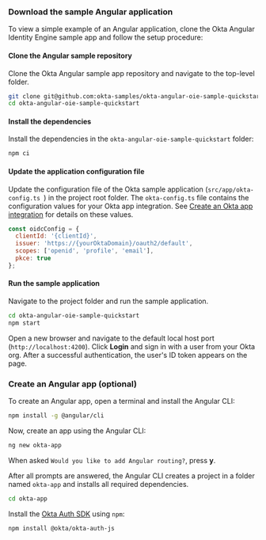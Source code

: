 ### Download the sample Angular application

To view a simple example of an Angular application, clone the Okta Angular Identity Engine sample app and follow the setup procedure:

#### Clone the Angular sample repository

Clone the Okta Angular sample app repository and navigate to the top-level folder.

```bash
git clone git@github.com:okta-samples/okta-angular-oie-sample-quickstart.git
cd okta-angular-oie-sample-quickstart
```

#### Install the dependencies

Install the dependencies in the `okta-angular-oie-sample-quickstart` folder:

```bash
npm ci
```

#### Update the application configuration file

Update the configuration file of the Okta sample application (`src/app/okta-config.ts `) in the project root folder. The `okta-config.ts` file contains the configuration values for your Okta app integration. See [Create an Okta app integration](#create-an-okta-app-integration) for details on these values.

```javascript
const oidcConfig = {
  clientId: '{clientId}',
  issuer: 'https://{yourOktaDomain}/oauth2/default',
  scopes: ['openid', 'profile', 'email'],
  pkce: true
};
```

#### Run the sample application

Navigate to the project folder and run the sample application.

```bash
cd okta-angular-oie-sample-quickstart
npm start
```

Open a new browser and navigate to the default local host port (`http://localhost:4200`). Click **Login** and sign in with a user from your Okta org. After a successful authentication, the user's ID token appears on the page.

### Create an Angular app (optional)

To create an Angular app, open a terminal and install the Angular CLI:

```bash
npm install -g @angular/cli
```

Now, create an app using the Angular CLI:

```bash
ng new okta-app
```

When asked `Would you like to add Angular routing?`, press **y**.

After all prompts are answered, the Angular CLI creates a project in a folder named `okta-app` and installs all required dependencies.

```bash
cd okta-app
```

Install the [Okta Auth SDK](https://github.com/okta/okta-auth-js) using `npm`:

```bash
npm install @okta/okta-auth-js
